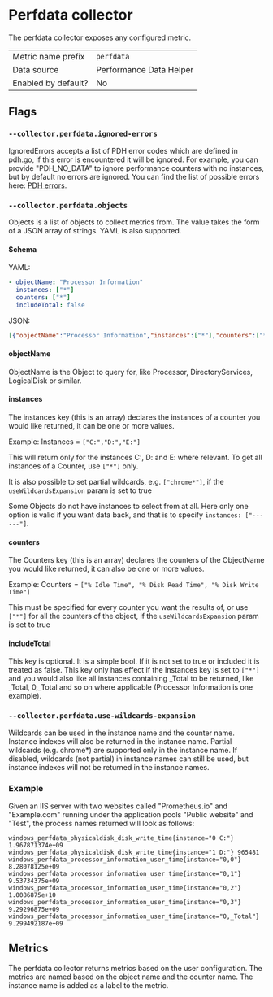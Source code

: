 # Perfdata collector

The perfdata collector exposes any configured metric.

|                     |                         |
|---------------------|-------------------------|
| Metric name prefix  | `perfdata`              |
| Data source         | Performance Data Helper |
| Enabled by default? | No                      |

## Flags

### `--collector.perfdata.ignored-errors`

IgnoredErrors accepts a list of PDH error codes which are defined in pdh.go, if this error is encountered it will be ignored. 
For example, you can provide "PDH_NO_DATA" to ignore performance counters with no instances, 
but by default no errors are ignored. You can find the list of possible errors here: [PDH errors](https://github.com/prometheus-community/windows_exporter/blob/main/pkg/pdh/pdh.go#L56).

### `--collector.perfdata.objects`

Objects is a list of objects to collect metrics from. The value takes the form of a JSON array of strings. YAML is also supported.

#### Schema

YAML: 
```yaml
- objectName: "Processor Information"
  instances: ["*"]
  counters: ["*"]
  includeTotal: false
```

JSON: 
```json
[{"objectName":"Processor Information","instances":["*"],"counters":["*"],"includeTotal":false}]
```

#### objectName

ObjectName is the Object to query for, like Processor, DirectoryServices, LogicalDisk or similar.

#### instances

The instances key (this is an array) declares the instances of a counter you would like returned, it can be one or more values.

Example: Instances = `["C:","D:","E:"]`

This will return only for the instances C:, D: and E: where relevant. To get all instances of a Counter, use `["*"]` only. 

It is also possible to set partial wildcards, e.g. `["chrome*"]`, if the `useWildcardsExpansion` param is set to true

Some Objects do not have instances to select from at all. Here only one option is valid if you want data back, and that is to specify `instances: ["------"]`.

#### counters

The Counters key (this is an array) declares the counters of the ObjectName you would like returned, it can also be one or more values.

Example: Counters = `["% Idle Time", "% Disk Read Time", "% Disk Write Time"]`

This must be specified for every counter you want the results of, or use `["*"]` for all the counters of the object, if the `useWildcardsExpansion` param is set to true

#### includeTotal

This key is optional. It is a simple bool. If it is not set to true or included it is treated as false. 
This key only has effect if the Instances key is set to `["*"]` and you would also like all instances containing _Total
to be returned, like _Total, 0,_Total and so on where applicable (Processor Information is one example).

### `--collector.perfdata.use-wildcards-expansion`

Wildcards can be used in the instance name and the counter name. Instance indexes will also be returned in the instance name.
Partial wildcards (e.g. chrome*) are supported only in the instance name.
If disabled, wildcards (not partial) in instance names can still be used, but instance indexes will not be returned in the instance names.

### Example

Given an IIS server with two websites called "Prometheus.io" and "Example.com" running under the application pools "Public website" and "Test", the process names returned will look as follows:

```
windows_perfdata_physicaldisk_disk_write_time{instance="0 C:"} 1.967871374e+09
windows_perfdata_physicaldisk_disk_write_time{instance="1 D:"} 965481
windows_perfdata_processor_information_user_time{instance="0,0"} 8.28078125e+09
windows_perfdata_processor_information_user_time{instance="0,1"} 9.53734375e+09
windows_perfdata_processor_information_user_time{instance="0,2"} 1.0086875e+10
windows_perfdata_processor_information_user_time{instance="0,3"} 9.29296875e+09
windows_perfdata_processor_information_user_time{instance="0,_Total"} 9.299492187e+09
```

## Metrics

The perfdata collector returns metrics based on the user configuration. 
The metrics are named based on the object name and the counter name.
The instance name is added as a label to the metric.
